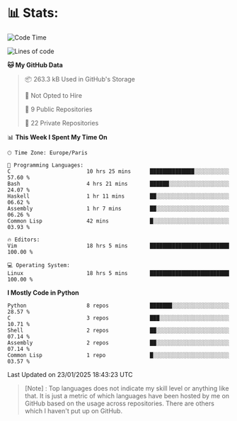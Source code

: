 

<h1>📊 Stats:</h1>

<!--START_SECTION:waka-->
![Code Time](http://img.shields.io/badge/Code%20Time-733%20hrs%2054%20mins-blue)

![Lines of code](https://img.shields.io/badge/From%20Hello%20World%20I%27ve%20Written-6.4%20million%20lines%20of%20code-blue)

**🐱 My GitHub Data** 

> 📦 263.3 kB Used in GitHub's Storage 
 > 
> 🚫 Not Opted to Hire
 > 
> 📜 9 Public Repositories 
 > 
> 🔑 22 Private Repositories 
 > 
📊 **This Week I Spent My Time On** 

```text
🕑︎ Time Zone: Europe/Paris

💬 Programming Languages: 
C                        10 hrs 25 mins      ██████████████░░░░░░░░░░░   57.60 % 
Bash                     4 hrs 21 mins       ██████░░░░░░░░░░░░░░░░░░░   24.07 % 
Haskell                  1 hr 11 mins        ██░░░░░░░░░░░░░░░░░░░░░░░   06.62 % 
Assembly                 1 hr 7 mins         ██░░░░░░░░░░░░░░░░░░░░░░░   06.26 % 
Common Lisp              42 mins             █░░░░░░░░░░░░░░░░░░░░░░░░   03.93 % 

🔥 Editors: 
Vim                      18 hrs 5 mins       █████████████████████████   100.00 % 

💻 Operating System: 
Linux                    18 hrs 5 mins       █████████████████████████   100.00 % 
```

**I Mostly Code in Python** 

```text
Python                   8 repos             ███████░░░░░░░░░░░░░░░░░░   28.57 % 
C                        3 repos             ███░░░░░░░░░░░░░░░░░░░░░░   10.71 % 
Shell                    2 repos             ██░░░░░░░░░░░░░░░░░░░░░░░   07.14 % 
Assembly                 2 repos             ██░░░░░░░░░░░░░░░░░░░░░░░   07.14 % 
Common Lisp              1 repo              █░░░░░░░░░░░░░░░░░░░░░░░░   03.57 % 
```




 Last Updated on 23/01/2025 18:43:23 UTC
<!--END_SECTION:waka-->

 > [Note] : Top languages does not indicate my skill level or anything like that. It is just a metric of which languages have been hosted by me on GitHub based on the usage across repositories. There are others which I haven't put up on GitHub.</span>

